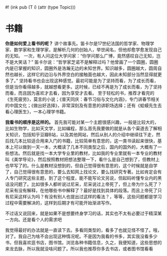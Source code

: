 #! (ink pub (T i) (attr (type Topic)))

# 书籍

**你是如何爱上看书的呢？**
讲个故事先。笛卡尔是17世纪法国的哲学家、物理学家、数学家和生理学家，是解析几何的创始人，举世闻名，但他却愈学愈发现自己的无知。
一次，有人问这位大学问家：“你学问那么广博，竟然感叹自己无知，岂不是大笑话？”
笛卡尔说：“哲学家芝诺不是解释过吗？他曾画了一个圆圈，圆圈内是已掌握的知识，圆圈外是浩瀚无边的未知世界。知识越多，圆圈越大，圆周自然也越长，这样它的边沿与外界空白的接触面也越大，因此未知部分当然显得就更多了。”
坚持看书也会出现这种感觉。最初可能是为了坚持而看，为了成长而看，但是当你看得越多，就越想看更多。这时候，已经不再是为了成长而看，为了坚持而看，而且因为喜欢才去看，因为享受才去看。
至于轻松的书，推荐才看完的《生死疲劳》，莫言的小说；《普天同庆：春节习俗与文化内涵》，专门讲春节相关的中国文化；《做出好选择》，非常深刻及有意思的讲职场选择；还有《蛤蟆先生去看心理医生》，一本心理学书籍。



**我看书的顺序是这样的。**
首先我可能对某一个主题很感兴趣，一般是比较大的，比如生物学，比如天文学，比如编程，那么首先我要做的就是从各个渠道去了解相关知识，包括知乎豆瓣B站，以及其他网站，然后从别人的介绍中继续往下走，然后找几本比较适合用来入门的书籍，比较简单有意思的，这一类书读起来很快，基本上可以做到一天一本，大概读了几本不同类型之后，国内的国外的，大概有了一些想法。然后就是找一本大学专业里的教材，比如我的专业里就有一本专业的教材叫《美学导论》，然后按照教材把想法整理一下，看什么是自己想到了，但教材上也早写了的。什么是教材没想到的，但自己觉得很有意思的，这个时候就是自学了，自己觉得很有意思的，要么去知网上找论文，要么找研究专著。比如肯定会有人专门研究这些主题，到了这个程度，能不能写论文另说，但起码听懂专业内的黑话没问题了。比如很多人都听说过尼采，尼采说过上帝死了，但上帝为什么死了？尼采有没有解释，在他哪些书中解释了？最好是找到具体的段落。而且上帝死了只有尼采这样认为吗？有没有别人也提出过这样的看法？，等等，这些问题都是学习过程中需要解决的，这样到后期才有可能开始渐进写作。

不过话又说回来，就是如果不是想要终身学习的话，其实也不太有必要过于精深某一方向。还是看个人的需求吧

我觉得最好的办法就是一直读下去。多看同类型的，看多了也就见怪不怪了。哦，对了。我自己为啥不会出现这种情况呢。不是因为我看的书多，其实我没看多少书，但我喜欢逛书店，图书馆。浏览各种书籍信息，久之，我便知道，这些思想的来龙去脉，所以我就没啥问题了。所以我也推荐你多去书店，或者图书馆看看